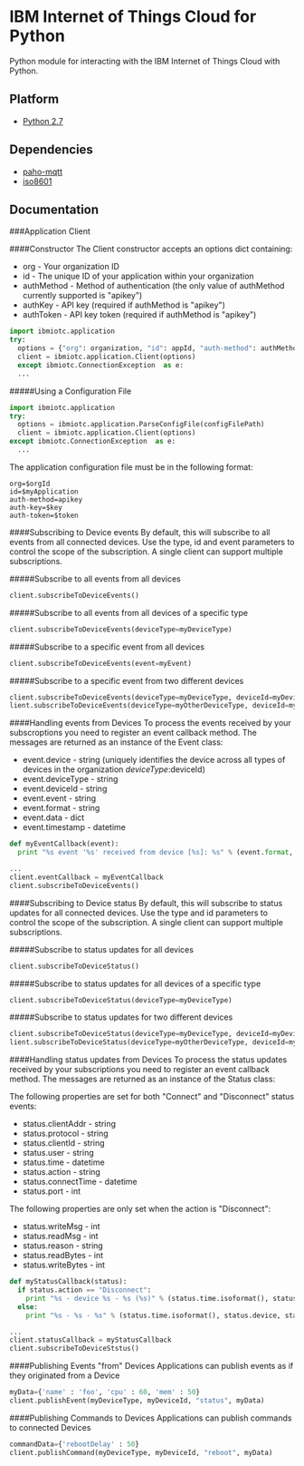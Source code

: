 IBM Internet of Things Cloud for Python
=======================================

Python module for interacting with the IBM Internet of Things Cloud with Python.

Platform
--------
* [Python 2.7](https://www.python.org/download/releases/2.7)

Dependencies
------------
* [paho-mqtt](http://git.eclipse.org/c/paho/org.eclipse.paho.mqtt.python.git/)
* [iso8601](https://bitbucket.org/micktwomey/pyiso8601/)


Documentation
-------------

###Application Client


####Constructor
The Client constructor accepts an options dict containing:
 * org - Your organization ID
 * id - The unique ID of your application within your organization
 * authMethod - Method of authentication (the only value of authMethod currently supported is "apikey")
 * authKey - API key (required if authMethod is "apikey")
 * authToken - API key token (required if authMethod is "apikey")

```python
import ibmiotc.application
try:
  options = {"org": organization, "id": appId, "auth-method": authMethod, "auth-key": authKey, "auth-token": authToken}
  client = ibmiotc.application.Client(options)
  except ibmiotc.ConnectionException  as e:
  ...
```

#####Using a Configuration File
```python
import ibmiotc.application
try:
  options = ibmiotc.application.ParseConfigFile(configFilePath)
  client = ibmiotc.application.Client(options)
except ibmiotc.ConnectionException  as e:
  ...
```

The application configuration file must be in the following format:
```
org=$orgId
id=$myApplication
auth-method=apikey
auth-key=$key
auth-token=$token
```

####Subscribing to Device events
By default, this will subscribe to all events from all connected devices.  Use the type, id and event parameters to control the scope of the subscription.  A single client can support multiple subscriptions.

#####Subscribe to all events from all devices
```python
client.subscribeToDeviceEvents()
```

#####Subscribe to all events from all devices of a specific type
```python
client.subscribeToDeviceEvents(deviceType=myDeviceType)
```

#####Subscribe to a specific event from all devices
```python
client.subscribeToDeviceEvents(event=myEvent)
```

#####Subscribe to a specific event from two different devices
```python
client.subscribeToDeviceEvents(deviceType=myDeviceType, deviceId=myDeviceId, event=myEvent)
lient.subscribeToDeviceEvents(deviceType=myOtherDeviceType, deviceId=myOtherDeviceId, event=myEvent)
```

####Handling events from Devices
To process the events received by your subscroptions you need to register an event callback method.  The messages are returned as an instance of the Event class:
 * event.device - string (uniquely identifies the device across all types of devices in the organization $deviceType:$deviceId)
 * event.deviceType - string
 * event.deviceId - string
 * event.event - string
 * event.format - string
 * event.data - dict
 * event.timestamp - datetime
 
```python
def myEventCallback(event):
  print "%s event '%s' received from device [%s]: %s" % (event.format, event.event, event.device, json.dumps(event.data))

...
client.eventCallback = myEventCallback
client.subscribeToDeviceEvents()
```


####Subscribing to Device status
By default, this will subscribe to status updates for all connected devices. Use the type and id parameters to control the scope of the subscription.  A single client can support multiple subscriptions.

#####Subscribe to status updates for all devices
```python
client.subscribeToDeviceStatus()
```

#####Subscribe to status updates for all devices of a specific type
```python
client.subscribeToDeviceStatus(deviceType=myDeviceType)
```

#####Subscribe to status updates for two different devices
```python
client.subscribeToDeviceStatus(deviceType=myDeviceType, deviceId=myDeviceId)
lient.subscribeToDeviceStatus(deviceType=myOtherDeviceType, deviceId=myOtherDeviceId)
```

####Handling status updates from Devices
To process the status updates received by your subscriptions you need to register an event callback method.  The messages are returned as an instance of the Status class:

The following properties are set for both "Connect" and "Disconnect" status events:
 * status.clientAddr - string  
 * status.protocol - string  
 * status.clientId - string  
 * status.user - string  
 * status.time - datetime  
 * status.action - string  
 * status.connectTime - datetime  
 * status.port - int

The following properties are only set when the action is "Disconnect":
 * status.writeMsg - int
 * status.readMsg - int
 * status.reason - string  
 * status.readBytes - int  
 * status.writeBytes - int  

```python
def myStatusCallback(status):
  if status.action == "Disconnect":
    print "%s - device %s - %s (%s)" % (status.time.isoformat(), status.device, status.action, status.reason)
  else:
    print "%s - %s - %s" % (status.time.isoformat(), status.device, status.action)

...
client.statusCallback = myStatusCallback
client.subscribeToDeviceStstus()
```

####Publishing Events "from" Devices
Applications can publish events as if they originated from a Device
```python
myData={'name' : 'foo', 'cpu' : 60, 'mem' : 50}
client.publishEvent(myDeviceType, myDeviceId, "status", myData)
```

####Publishing Commands to Devices
Applications can publish commands to connected Devices
```python
commandData={'rebootDelay' : 50}
client.publishCommand(myDeviceType, myDeviceId, "reboot", myData)
```
